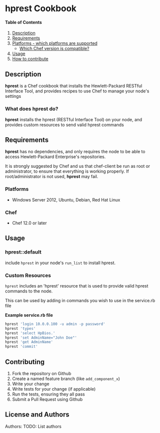# hprest Cookbook

#### Table of Contents
1. [Description](#description)
1. [Requirements](#requirements)
1. [Platforms - which platforms are supported](#platforms)
    * [Which Chef version is compatible?](#chef)
1. [Usage](#usage)
1. [How to contribute](#contributing)

## Description

**hprest** is a Chef cookbook that installs the Hewlett-Packard RESTful Interface Tool, and provides 
recipes to use Chef to manage your node's settings

### What does hprest do?

**hprest** installs the hprest (RESTful Interface Tool) on your node, and provides custom resources 
to send valid hprest commands

## Requirements

**hprest** has no dependencies, and only requires the node to be able to access Hewlett-Packard Enterprise's 
repositories.

It is strongly suggested by Chef and us that chef-client be run as root or administrator, to ensure that everything is working properly. If root/administrator is not used, **hprest** may fail.

### Platforms

- Windows Server 2012, Ubuntu, Debian, Red Hat Linux

### Chef

- Chef 12.0 or later

## Usage

### hprest::default

include `hprest` in your node's `run_list` to install hprest.

### Custom Resources

`hprest` includes an 'hprest' resource that is used to provide valid hprest commands to the node.

This can be used by adding in commands you wish to use in the service.rb file

**Example service.rb file**

```ruby
hprest 'login 10.0.0.100 -u admin -p password'
hprest 'types'
hprest 'select HpBios.'
hprest 'set AdminName="John Doe"'
hprest 'get AdminName'
hprest 'commit'
```

## Contributing


1. Fork the repository on Github
2. Create a named feature branch (like `add_component_x`)
3. Write your change
4. Write tests for your change (if applicable)
5. Run the tests, ensuring they all pass
6. Submit a Pull Request using Github

## License and Authors

Authors: TODO: List authors

